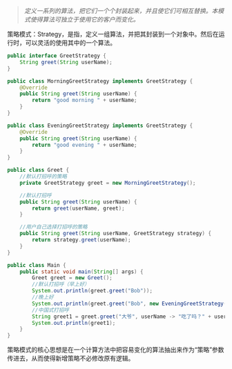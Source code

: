 >  *定义一系列的算法，把它们一个个封装起来，并且使它们可相互替换。本模式使得算法可独立于使用它的客户而变化。* 

 策略模式：Strategy，是指，定义一组算法，并把其封装到一个对象中。然后在运行时，可以灵活的使用其中的一个算法。 

```java
public interface GreetStrategy {
    String greet(String userName);
}
```

```java
public class MorningGreetStrategy implements GreetStrategy {
    @Override
    public String greet(String userName) {
        return "good morning " + userName;
    }
}
```

```java
public class EveningGreetStrategy implements GreetStrategy {
    @Override
    public String greet(String userName) {
        return "good evening " + userName;
    }
}
```

```java
public class Greet {
    //默认打招呼的策略
    private GreetStrategy greet = new MorningGreetStrategy();

    //默认打招呼
    public String greet(String userName) {
        return greet(userName, greet);
    }

    //用户自己选择打招呼的策略
    public String greet(String userName, GreetStrategy strategy) {
        return strategy.greet(userName);
    }
}
```

```java
public class Main {
    public static void main(String[] args) {
        Greet greet = new Greet();
        //默认打招呼（早上好）
        System.out.println(greet.greet("Bob"));
        //晚上好
        System.out.println(greet.greet("Bob", new EveningGreetStrategy()));
        //中国式打招呼
        String greet1 = greet.greet("大爷", userName -> "吃了吗？" + userName);
        System.out.println(greet1);
    }
}
```



 策略模式的核心思想是在一个计算方法中把容易变化的算法抽出来作为“策略”参数传进去，从而使得新增策略不必修改原有逻辑。 